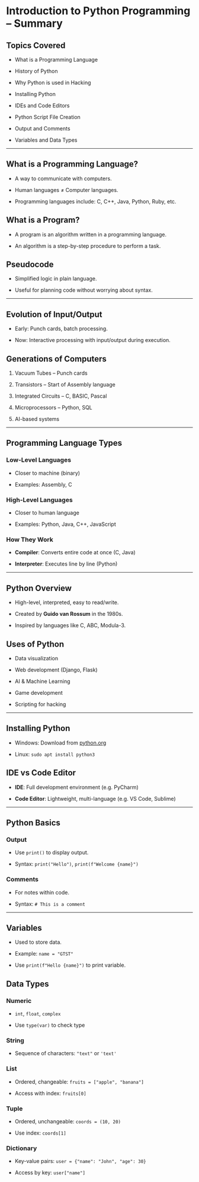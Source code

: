 # Introduction to Python Programming – Summary

## Topics Covered

- What is a Programming Language
    
- History of Python
    
- Why Python is used in Hacking
    
- Installing Python
    
- IDEs and Code Editors
    
- Python Script File Creation
    
- Output and Comments
    
- Variables and Data Types
    

---

## What is a Programming Language?

- A way to communicate with computers.
    
- Human languages ≠ Computer languages.
    
- Programming languages include: C, C++, Java, Python, Ruby, etc.
    

## What is a Program?

- A program is an algorithm written in a programming language.
    
- An algorithm is a step-by-step procedure to perform a task.
    

## Pseudocode

- Simplified logic in plain language.
    
- Useful for planning code without worrying about syntax.
    

---

## Evolution of Input/Output

- Early: Punch cards, batch processing.
    
- Now: Interactive processing with input/output during execution.
    

## Generations of Computers

1. Vacuum Tubes – Punch cards
    
2. Transistors – Start of Assembly language
    
3. Integrated Circuits – C, BASIC, Pascal
    
4. Microprocessors – Python, SQL
    
5. AI-based systems
    

---

## Programming Language Types

### Low-Level Languages

- Closer to machine (binary)
    
- Examples: Assembly, C
    

### High-Level Languages

- Closer to human language
    
- Examples: Python, Java, C++, JavaScript
    

### How They Work

- **Compiler**: Converts entire code at once (C, Java)
    
- **Interpreter**: Executes line by line (Python)
    

---

## Python Overview

- High-level, interpreted, easy to read/write.
    
- Created by **Guido van Rossum** in the 1980s.
    
- Inspired by languages like C, ABC, Modula-3.
    

## Uses of Python

- Data visualization
    
- Web development (Django, Flask)
    
- AI & Machine Learning
    
- Game development
    
- Scripting for hacking
    

---

## Installing Python

- Windows: Download from [python.org](https://www.python.org)
    
- Linux: `sudo apt install python3`
    

## IDE vs Code Editor

- **IDE**: Full development environment (e.g. PyCharm)
    
- **Code Editor**: Lightweight, multi-language (e.g. VS Code, Sublime)
    

---

## Python Basics

### Output

- Use `print()` to display output.
    
- Syntax: `print("Hello")`, `print(f"Welcome {name}")`
    

### Comments

- For notes within code.
    
- Syntax: `# This is a comment`
    

---

## Variables

- Used to store data.
    
- Example: `name = "GTST"`
    
- Use `print(f"Hello {name}")` to print variable.
    

## Data Types

### Numeric

- `int`, `float`, `complex`
    
- Use `type(var)` to check type
    

### String

- Sequence of characters: `"text"` or `'text'`
    

### List

- Ordered, changeable: `fruits = ["apple", "banana"]`
    
- Access with index: `fruits[0]`
    

### Tuple

- Ordered, unchangeable: `coords = (10, 20)`
    
- Use index: `coords[1]`
    

### Dictionary

- Key-value pairs: `user = {"name": "John", "age": 30}`
    
- Access by key: `user["name"]`